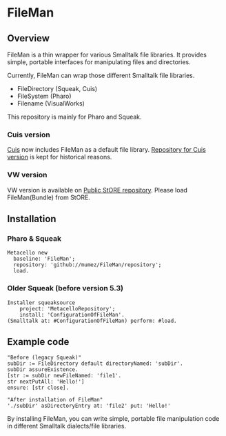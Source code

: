 # FileMan

## Overview

FileMan is a thin wrapper for various Smalltalk file libraries. It provides simple, portable interfaces for manipulating files and directories.

Currently, FileMan can wrap those different Smalltalk file libraries.

- FileDirectory (Squeak, Cuis)
- FileSystem (Pharo)
- Filename (VisualWorks)

This repository is mainly for Pharo and Squeak.

### Cuis version

[Cuis](https://github.com/Cuis-Smalltalk/Cuis-Smalltalk-Dev) now includes FileMan as a default file library.
[Repository for Cuis version](https://github.com/mumez/Cuis-Smalltalk-FileMan) is kept for historical reasons.

### VW version

VW version is available on [Public StORE repository](http://www.cincomsmalltalk.com/publicRepository/). Please load FileMan(Bundle) from StORE.

## Installation

### Pharo & Squeak

```smalltalk
Metacello new
  baseline: 'FileMan';
  repository: 'github://mumez/FileMan/repository';
  load.
```

### Older Squeak (before version 5.3)

```smalltalk
Installer squeaksource
    project: 'MetacelloRepository';
    install: 'ConfigurationOfFileMan'. 
(Smalltalk at: #ConfigurationOfFileMan) perform: #load.
```

## Example code

```smalltalk
"Before (legacy Squeak)"
subDir := FileDirectory default directoryNamed: 'subDir'.
subDir assureExistence.
[str := subDir newFileNamed: 'file1'.
str nextPutAll: 'Hello!']
ensure: [str close].

"After installation of FileMan"
'./subDir' asDirectoryEntry at: 'file2' put: 'Hello!'
```

By installing FileMan, you can write simple, portable file manipulation code in different Smalltalk dialects/file libraries. 